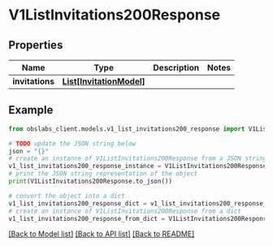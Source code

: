 # V1ListInvitations200Response


## Properties

Name | Type | Description | Notes
------------ | ------------- | ------------- | -------------
**invitations** | [**List[InvitationModel]**](InvitationModel.md) |  | 

## Example

```python
from obslabs_client.models.v1_list_invitations200_response import V1ListInvitations200Response

# TODO update the JSON string below
json = "{}"
# create an instance of V1ListInvitations200Response from a JSON string
v1_list_invitations200_response_instance = V1ListInvitations200Response.from_json(json)
# print the JSON string representation of the object
print(V1ListInvitations200Response.to_json())

# convert the object into a dict
v1_list_invitations200_response_dict = v1_list_invitations200_response_instance.to_dict()
# create an instance of V1ListInvitations200Response from a dict
v1_list_invitations200_response_from_dict = V1ListInvitations200Response.from_dict(v1_list_invitations200_response_dict)
```
[[Back to Model list]](../README.md#documentation-for-models) [[Back to API list]](../README.md#documentation-for-api-endpoints) [[Back to README]](../README.md)


